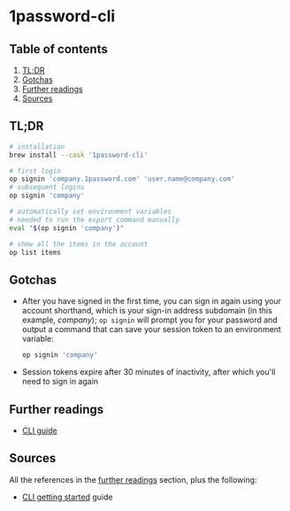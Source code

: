 # 1password-cli

## Table of contents <!-- omit in toc -->

1. [TL;DR](#tldr)
1. [Gotchas](#gotchas)
1. [Further readings](#further-readings)
1. [Sources](#sources)

## TL;DR

```sh
# installation
brew install --cask '1password-cli'

# first login
op signin 'company.1password.com' 'user.name@company.com'
# subsequent logins
op signin 'company'

# automatically set environment variables
# needed to run the export command manually
eval "$(op signin 'company')"

# show all the items in the account
op list items
```

## Gotchas

- After you have signed in the first time, you can sign in again using your account shorthand, which is your sign-in address subdomain (in this example, _company_); `op signin` will prompt you for your password and output a command that can save your session token to an environment variable:

  ```sh
  op signin 'company'
  ```

- Session tokens expire after 30 minutes of inactivity, after which you'll need to sign in again

## Further readings

- [CLI guide]


## Sources

All the references in the [further readings] section, plus the following:

- [CLI getting started] guide

<!-- upstream -->
[cli getting started]: https://support.1password.com/command-line-getting-started/
[cli guide]: https://support.1password.com/command-line/

<!-- in-article references -->
[further readings]: #further-readings

<!-- internal references -->
<!-- external references -->
